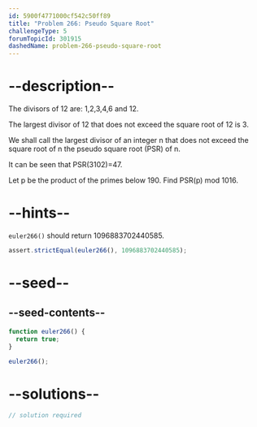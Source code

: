 ```yaml
---
id: 5900f4771000cf542c50ff89
title: "Problem 266: Pseudo Square Root"
challengeType: 5
forumTopicId: 301915
dashedName: problem-266-pseudo-square-root
---
```


# --description--

The divisors of 12 are: 1,2,3,4,6 and 12.

The largest divisor of 12 that does not exceed the square root of 12 is 3.

We shall call the largest divisor of an integer n that does not exceed the square root of n the pseudo square root (PSR) of n.

It can be seen that PSR(3102)=47.

Let p be the product of the primes below 190. Find PSR(p) mod 1016.

# --hints--

`euler266()` should return 1096883702440585.

```js
assert.strictEqual(euler266(), 1096883702440585);
```

# --seed--

## --seed-contents--

```js
function euler266() {
  return true;
}

euler266();
```

# --solutions--

```js
// solution required
```
